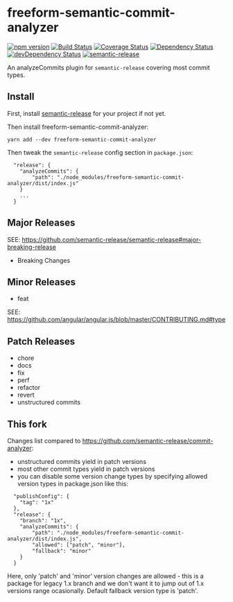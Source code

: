 # freeform-semantic-commit-analyzer
[![npm version](https://badge.fury.io/js/freeform-semantic-commit-analyzer.svg)](http://badge.fury.io/js/freeform-semantic-commit-analyzer)
[![Build Status](https://travis-ci.org/artemv/freeform-semantic-commit-analyzer.svg?branch=master)](https://travis-ci.org/artemv/freeform-semantic-commit-analyzer)
[![Coverage Status](https://coveralls.io/repos/artemv/freeform-semantic-commit-analyzer/badge.svg)](https://coveralls.io/r/artemv/freeform-semantic-commit-analyzer)
[![Dependency Status](https://david-dm.org/artemv/freeform-semantic-commit-analyzer.svg)](https://david-dm.org/artemv/freeform-semantic-commit-analyzer)
[![devDependency Status](https://david-dm.org/artemv/freeform-semantic-commit-analyzer/dev-status.svg)](https://david-dm.org/artemv/freeform-semantic-commit-analyzer#info=devDependencies)
[![semantic-release](https://img.shields.io/badge/%20%20%F0%9F%93%A6%F0%9F%9A%80-semantic--release-e10079.svg)](https://github.com/semantic-release/semantic-release)

An analyzeCommits plugin for `semantic-release` covering most commit types.

## Install
First, install [semantic-release](https://github.com/semantic-release/semantic-release) for your project if not yet.

Then install freeform-semantic-commit-analyzer:
```
yarn add --dev freeform-semantic-commit-analyzer
```

Then tweak the `semantic-release` config section in `package.json`:
```
  "release": {
    "analyzeCommits": {
        "path": "./node_modules/freeform-semantic-commit-analyzer/dist/index.js"
    }
    ...
  }
```
## Major Releases

SEE: https://github.com/semantic-release/semantic-release#major-breaking-release

- Breaking Changes

## Minor Releases

- feat

SEE: https://github.com/angular/angular.js/blob/master/CONTRIBUTING.md#type

## Patch Releases

- chore
- docs
- fix
- perf
- refactor
- revert
- unstructured commits

## This fork
Changes list compared to https://github.com/semantic-release/commit-analyzer:
* unstructured commits yield in patch versions
* most other commit types yield in patch versions
* you can disable some version change types by specifying allowed version types in package.json like this:
```
  "publishConfig": {
    "tag": "1x"
  },
  "release": {
    "branch": "1x",
    "analyzeCommits": {
        "path": "./node_modules/freeform-semantic-commit-analyzer/dist/index.js",
        "allowed": ["patch", "minor"],
        "fallback": "minor"
    }
  }
```
Here, only 'patch' and 'minor' version changes are allowed - this is a package for legacy 1.x branch and we don't want
it to jump out of 1.x versions range ocasionally. Default fallback version type is 'patch'.
